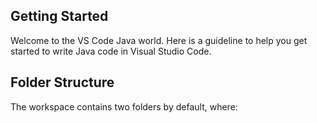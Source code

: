 ## Getting Started

Welcome to the VS Code Java world. Here is a guideline to help you get started to write Java code in Visual Studio Code.

## Folder Structure

The workspace contains two folders by default, where:


